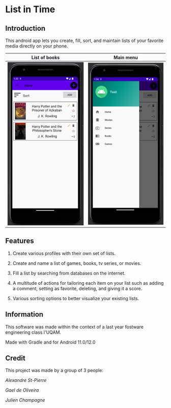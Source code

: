 # List in Time
## Introduction
This android app lets you create, fill, sort, and maintain lists of your favorite media
directly on your phone.

List of books              | Main menu 
:-------------------------:|:-------------------------:
![](Image.png)             |  ![](Image2.png)

## Features
1. Create various profiles with their own set of lists.

2. Create and name a list of games, books, tv series, or movies.

3. Fill a list by searching from databases on the internet.

4. A multitude of actions for tailoring each item on your list such as 
   adding a comment, setting as favorite, deleting, and giving it a score.

5. Various sorting options to better visualize your existing lists.  

## Information
This software was made within the context of a last year fostware engineering class l'UQAM.

Made with Gradle and for Android 11.0/12.0

## Credit
This project was made by a group of 3 people:

*Alexandre St-Pierre*

*Gael de Oliveira*

*Julien Champagne*
